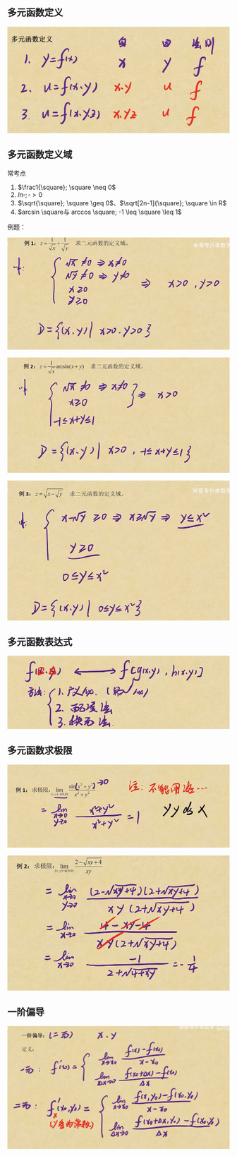 ## 多元函数定义

![upgit_20221024_1666604905.png](https://raw.githubusercontent.com/elfecho/upgit-pic/master/2022/10/upgit_20221024_1666604905.png)

## 多元函数定义域
常考点
1. $\frac1{\square}; \square \neq 0$
2. $ln \square; \square > 0$
3. $\sqrt{\square}; \square \geq 0$、$\sqrt[2n-1]{\square}; \square \in R$
4. $arcsin \square与 arccos \square; -1 \leq \square \leq 1$

例题：

![upgit_20221024_1666605693.png](https://raw.githubusercontent.com/elfecho/upgit-pic/master/2022/10/upgit_20221024_1666605693.png)

![upgit_20221024_1666605721.png](https://raw.githubusercontent.com/elfecho/upgit-pic/master/2022/10/upgit_20221024_1666605721.png)

![upgit_20221024_1666605764.png](https://raw.githubusercontent.com/elfecho/upgit-pic/master/2022/10/upgit_20221024_1666605764.png)

## 多元函数表达式

![upgit_20221024_1666605852.png](https://raw.githubusercontent.com/elfecho/upgit-pic/master/2022/10/upgit_20221024_1666605852.png)


## 多元函数求极限

![upgit_20221024_1666607634.png](https://raw.githubusercontent.com/elfecho/upgit-pic/master/2022/10/upgit_20221024_1666607634.png)

![upgit_20221024_1666607671.png](https://raw.githubusercontent.com/elfecho/upgit-pic/master/2022/10/upgit_20221024_1666607671.png)

## 一阶偏导

![upgit_20221024_1666607831.png](https://raw.githubusercontent.com/elfecho/upgit-pic/master/2022/10/upgit_20221024_1666607831.png)
